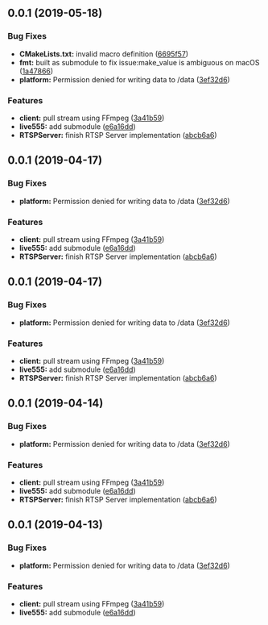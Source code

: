 <a name="0.0.1"></a>
## 0.0.1 (2019-05-18)


### Bug Fixes

* **CMakeLists.txt:** invalid macro definition ([6695f57](https://github.com/kgbook/RTSPServer/commit/6695f57))
* **fmt:** built as submodule to fix issue:make_value is ambiguous on macOS ([1a47866](https://github.com/kgbook/RTSPServer/commit/1a47866))
* **platform:** Permission denied for writing data to /data ([3ef32d6](https://github.com/kgbook/RTSPServer/commit/3ef32d6))


### Features

* **client:** pull stream using FFmpeg ([3a41b59](https://github.com/kgbook/RTSPServer/commit/3a41b59))
* **live555:** add submodule ([e6a16dd](https://github.com/kgbook/RTSPServer/commit/e6a16dd))
* **RTSPServer:** finish RTSP Server implementation ([abcb6a6](https://github.com/kgbook/RTSPServer/commit/abcb6a6))



<a name="0.0.1"></a>
## 0.0.1 (2019-04-17)


### Bug Fixes

* **platform:** Permission denied for writing data to /data ([3ef32d6](https://github.com/kgbook/RTSPServer/commit/3ef32d6))


### Features

* **client:** pull stream using FFmpeg ([3a41b59](https://github.com/kgbook/RTSPServer/commit/3a41b59))
* **live555:** add submodule ([e6a16dd](https://github.com/kgbook/RTSPServer/commit/e6a16dd))
* **RTSPServer:** finish RTSP Server implementation ([abcb6a6](https://github.com/kgbook/RTSPServer/commit/abcb6a6))



<a name="0.0.1"></a>
## 0.0.1 (2019-04-17)


### Bug Fixes

* **platform:** Permission denied for writing data to /data ([3ef32d6](https://github.com/kgbook/RTSPServer/commit/3ef32d6))


### Features

* **client:** pull stream using FFmpeg ([3a41b59](https://github.com/kgbook/RTSPServer/commit/3a41b59))
* **live555:** add submodule ([e6a16dd](https://github.com/kgbook/RTSPServer/commit/e6a16dd))
* **RTSPServer:** finish RTSP Server implementation ([abcb6a6](https://github.com/kgbook/RTSPServer/commit/abcb6a6))



<a name="0.0.1"></a>
## 0.0.1 (2019-04-14)


### Bug Fixes

* **platform:** Permission denied for writing data to /data ([3ef32d6](https://github.com/kgbook/RTSPServer/commit/3ef32d6))


### Features

* **client:** pull stream using FFmpeg ([3a41b59](https://github.com/kgbook/RTSPServer/commit/3a41b59))
* **live555:** add submodule ([e6a16dd](https://github.com/kgbook/RTSPServer/commit/e6a16dd))
* **RTSPServer:** finish RTSP Server implementation ([abcb6a6](https://github.com/kgbook/RTSPServer/commit/abcb6a6))



<a name="0.0.1"></a>
## 0.0.1 (2019-04-13)


### Bug Fixes

* **platform:** Permission denied for writing data to /data ([3ef32d6](https://github.com/kgbook/RTSPServer/commit/3ef32d6))


### Features

* **client:** pull stream using FFmpeg ([3a41b59](https://github.com/kgbook/RTSPServer/commit/3a41b59))
* **live555:** add submodule ([e6a16dd](https://github.com/kgbook/RTSPServer/commit/e6a16dd))



